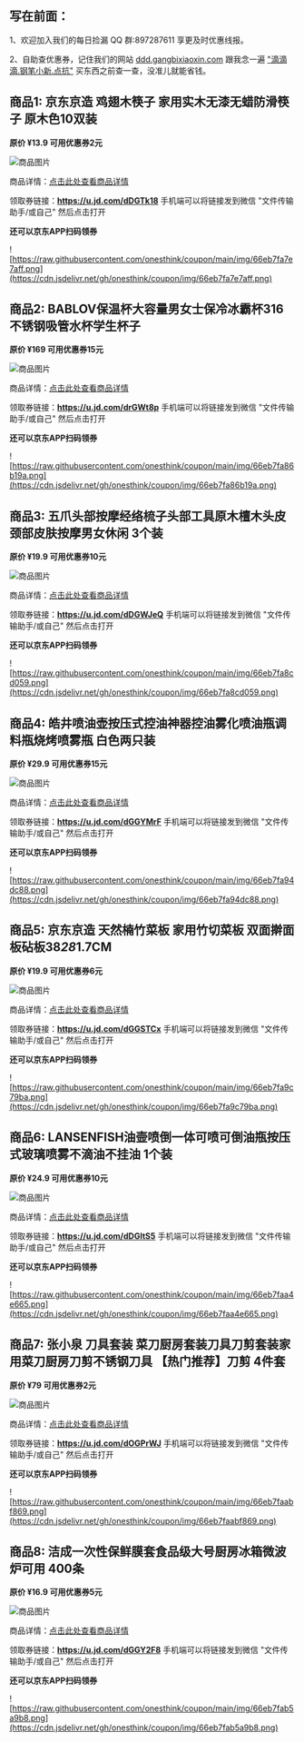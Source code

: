 ## 写在前面：

1、欢迎加入我们的每日捡漏 QQ 群:897287611 享更及时优惠线报。

2、自助查优惠券，记住我们的网站 [ddd.gangbixiaoxin.com](https://ddd.gangbixiaoxin.com) 跟我念一遍 ["滴滴滴.钢笔小新.点抗"](https://ddd.gangbixiaoxin.com) 买东西之前查一查，没准儿就能省钱。

## 商品1: 京东京造 鸡翅木筷子 家用实木无漆无蜡防滑筷子 原木色10双装

**原价 ¥13.9 可用优惠券2元**

![商品图片](http://img14.360buyimg.com/n1/jfs/t1/57800/31/26215/120953/66b33adbF2b510a61/94f42835b2f404b1.jpg)

商品详情：[点击此处查看商品详情](https://union-click.jd.com/jdc?e=1003156031&amp;p=JF8BAacJK1olXwIAVVhdAU0RAl8IGloUXgYCU1lbCkwnRzBQRQQlBENHFRxWFlVMWzBeTA9KQl1XSwwDVFVPRjtUBAJQAVsMFgQZBBVQYhx-cixOLQdDLSA7YxdzZS1AR1pQJWgAFxsPTxZAfzddE1JFJXNGHAZKSEdjeh9tbChAGnJ7PDkpQSBJexpsfzlMXAR1DFYvahFrRwxDYwh3FGZJIjxVcS9kf21rU1JFP1x1FD5fXiJsYAxWbyJhP3JbHRkrfDxKVhZJWjtNGG1gHS4WcDJjYRtrGwRhJGJnIAcuX3sXARRJZCRGAmN9Uxk5fDl_CypXbyFTUQoyVW5eCUsQCmkPHVIQbTYCVG4LZksWAm4JE1wSXAUyVW5dDkgQBW4AHF8RVQcGZF5VD3vArtfdkerA1b_WytaKsezCitPchdMlbTYBZF5cCUkXB2gJGVslbQYBZF1tViUWUG9fGVodW2heVFcBWhJAUQEKE1MXVQEDVG5fCUoVAV84KwVSPHV0PSkGeEpWehFucAdxO0RKCF8YcCUVQCpaXAZCIV5XXFcNcD5TSzc4G2s)

领取券链接：**https://u.jd.com/dDGTk18** 手机端可以将链接发到微信 "文件传输助手/或自己" 然后点击打开

**还可以京东APP扫码领券**

![https://raw.githubusercontent.com/onesthink/coupon/main/img/66eb7fa7e7aff.png](https://cdn.jsdelivr.net/gh/onesthink/coupon/img/66eb7fa7e7aff.png)

## 商品2: BABLOV保温杯大容量男女士保冷冰霸杯316不锈钢吸管水杯学生杯子

**原价 ¥169 可用优惠券15元**

![商品图片](http://img14.360buyimg.com/n1/jfs/t1/165753/7/44030/95952/66d03fb7Fc1f732d1/7cb418c011de8346.jpg)

商品详情：[点击此处查看商品详情](https://union-click.jd.com/jdc?e=1003156031&amp;p=JF8BAaAJK1olXDYCVV9dCEIUAmgNGFwlGVlaCgFtUQ5SQi0DBUVOBVlUAwoCFxBCHD1WR0VNGFJeSwcYVBYZQTVMFwYcX0ZSMgktTSJAd2sNWTBrXFBDDiI-aiUVX2Z1Ej8cOVAKPVojb091AQwfW1dhJHZnIz0-VD8Vcwh8aA5LJXNmBzwEdElgcWd_eQF9GXJnLA4_QS9cYA0AbD9mNQRhNlYqahJzF2x_exNhOH1hNwAqYTN-dwx3Xi9hKltXLR8efBBWeQ0IYx5tJHJnIBc6TT8Vew9_UjxCbUV9LTcgTAhoYRpAHTpgA1AFVx0PSTsbD18JK1gUXQELUllbAU4nM28IKw17XQcDVVtdCUMXBF8JK1sTXgEEVVZaDE0XBWo4G1MSbdGv7IvXuZ6furuWk4ys-tOL6IrDgHsnM2w4G1oUXwYGU19fCHsnA2w4GGtLMwdRUQlUW04WbTMIEgdHBVJaOlxVAUIfA24BK1kUXAQAZG5tVUIVQz9uTCtQNFF2UFsfYzUWVS5SZzh3MwReXSNUbEJzVWdhHyVyWWQAN25dOA)

领取券链接：**https://u.jd.com/drGWt8p** 手机端可以将链接发到微信 "文件传输助手/或自己" 然后点击打开

**还可以京东APP扫码领券**

![https://raw.githubusercontent.com/onesthink/coupon/main/img/66eb7fa86b19a.png](https://cdn.jsdelivr.net/gh/onesthink/coupon/img/66eb7fa86b19a.png)

## 商品3: 五爪头部按摩经络梳子头部工具原木檀木头皮颈部皮肤按摩男女休闲 3个装

**原价 ¥19.9 可用优惠券10元**

![商品图片](http://img14.360buyimg.com/n1/jfs/t1/9781/17/27666/135831/66e39214Fd181c1f3/7094cd1409d147cd.jpg)

商品详情：[点击此处查看商品详情](https://union-click.jd.com/jdc?e=1003156031&amp;p=JF8BAdsJK1olXwICXFpdCEwRA18IGlsVWgECVllUD08UBF9MRANLAjZbERscSkAJHTRQRA1CCVkdDwtCWhVLHTdNTwcKBENeCVAfUg8bazZLEjJGCENFMwAGAE4XcxhoGR5sI05iOlxVCBxOZQp4EzIVKVFpIz0jVVxXDxtxazliPnlcICchbzJkfCx8GTNNOWVmEikvUit1ShdOeD5lPWFbNBcpUEtlYW54Wy1nAHBgVSobfCljYA97YAxhJG5kIC0iSjxuUQZzfCcTOE5hIjkCViNFZRNsbzhqGXBrMywkeyMRdydociJxKlp0Nj0rf0p0QA9XRih1Pm1cNAELbihPYCh8cglyKnUCECk0UhhsY3sKbk8XKDZ5F10eUTJhcwxXHCFhGlpCByMjW0J3D2M4GmsWXAYFXVhaDkISM18IG2tUMwYLVVZVCEwUM244G10WWgADXFlZAU0eB18IE1wliqu6gdTs3cOu1_GAzOKyiI--gMDVOHsnAF8IGloXXQIFVVxdOHsXAF8LKwV7XFUEVwpcAU15X28BRwlOAllsUV9cDEIRB244GVoUXwQyZG41UQgeajxdXhxyA10KUV4tfysVRhZ2Uzt7Xw4CAwc7bTsfam98TDBiPnhfZF5t)

领取券链接：**https://u.jd.com/dDGWJeQ** 手机端可以将链接发到微信 "文件传输助手/或自己" 然后点击打开

**还可以京东APP扫码领券**

![https://raw.githubusercontent.com/onesthink/coupon/main/img/66eb7fa8cd059.png](https://cdn.jsdelivr.net/gh/onesthink/coupon/img/66eb7fa8cd059.png)

## 商品4: 皓井喷油壶按压式控油神器控油雾化喷油瓶调料瓶烧烤喷雾瓶 白色两只装

**原价 ¥29.9 可用优惠券15元**

![商品图片](http://img14.360buyimg.com/n1/jfs/t1/239092/30/10113/156771/66727cf9F66650194/092d95ca779a69f0.jpg)

商品详情：[点击此处查看商品详情](https://union-click.jd.com/jdc?e=1003156031&amp;p=JF8BAd0JK1olXwUGVVxVDksSAF8IGlsUWwcEUlxbDUgTBF9MRANLAjZbERscSkAJHTRQRA1CCVkdDwtCWhVLHTdNTwcKBENeCVAfUg8bYRpMfQRLOEJSXTkvcB13YhVPYilrOmZpOlw9bh5iaDpNUiUWO1tAJCAIX1xXDxtxazliLn1GIwEPaD9edC1_YjNNOWJ2Ej4FUit1SgdOby5lDWFbKBc-QEpwYSZsWy9nB2FgVSobayl3UxtBaAxhJG5kIz0UST9-WQpzfCcTOE5hIjkCViNFZRNtbD9-HHJKMDo-Uh5WdwZscixhPQ9iJjo0fzhjBQ9xbCt2XHoWVykpejN3dDdrXC98D2B2Jy0ef0lNUBRoD1lgSQR3ZF4pFiNzBQ4Kfi8PJUNiDSAZWihSXA8EF2sUbQUDVFlUDkwRCmo4K1sVbUdsVF1bDE4fCmk4GmsVWwUFUl9VD0wWAmgOK1sdWjbV-eaIgvrCi9bchdPC5KHX3eKJlsMnM18LK1sUXAQCUFlcCksnM28LK1glA2gDB1lYWEoRUAFUG1JJD1xdVjBYCE4VAW4AH2sXXAcAVm5tOCliRwlXRT5RDQ9lJiYLaCptRBZ6ZTx1NmgANDgIfSBCRiZ2GD1IH3Z8AQltCHs)

领取券链接：**https://u.jd.com/dGGYMrF** 手机端可以将链接发到微信 "文件传输助手/或自己" 然后点击打开

**还可以京东APP扫码领券**

![https://raw.githubusercontent.com/onesthink/coupon/main/img/66eb7fa94dc88.png](https://cdn.jsdelivr.net/gh/onesthink/coupon/img/66eb7fa94dc88.png)

## 商品5: 京东京造 天然楠竹菜板 家用竹切菜板 双面擀面板砧板38*28*1.7CM

**原价 ¥19.9 可用优惠券6元**

![商品图片](http://img14.360buyimg.com/n1/jfs/t1/246760/23/12741/67364/66825e46Fa4fdf880/39a0b7ce987dc7d9.jpg)

商品详情：[点击此处查看商品详情](https://union-click.jd.com/jdc?e=1003156031&amp;p=JF8BAaIJK1olXwIAVVhdAU0RAl8OGVoTXA4CZBoCUBVIMzZNXhpXVhgcDwYCXhxDXHBTTkRHA1ocDBsJVFRORjNVFRlPGQpwMzkBASxNXSZoHyRpPVAKKDUGWC5JZhtmGS1sGmEGHQAjaQBccRkLWgtvSkYOIwEhbT9eZDB8byxzPmJHEDwvfzdgWS0BfzJMPnJ2FQI4cTBrdAh_XDlnJnp2DhscfilrUA96eBxiX3plIBc6VD9uazdgRD9mKn99KCoqABVzWRtqbChuGnJrPDwpayxVex8cGS4BX3MyLRhdQRhMegxrQSVeAgdLHC47fzQUc2MEK1olXgcCU1dbD00eBl84G1slC2gCVV9cCUMQBG4LK1olXQABU1hcAEwQAWgPHWsVVQEyg_Pl3cGm1uexz8Wdir-lgdfh3NWfM184GGsVXAcAVFpaCUkXM18IGGsWbVhsVQ1VCEkUBm5mR1scAVRdAw0zCkMfBm8OG1klXwcDVlxtOHtlZAhUEjxPA09iUCEhaB0ffwRTSz5LOHJsVigkTywTSjF2ehBeL3ABFQ4nOEsn)

领取券链接：**https://u.jd.com/dGGSTCx** 手机端可以将链接发到微信 "文件传输助手/或自己" 然后点击打开

**还可以京东APP扫码领券**

![https://raw.githubusercontent.com/onesthink/coupon/main/img/66eb7fa9c79ba.png](https://cdn.jsdelivr.net/gh/onesthink/coupon/img/66eb7fa9c79ba.png)

## 商品6: LANSENFISH油壸喷倒一体可喷可倒油瓶按压式玻璃喷雾不滴油不挂油 1个装

**原价 ¥24.9 可用优惠券10元**

![商品图片](http://img14.360buyimg.com/n1/jfs/t1/218692/29/43096/118922/667b7630F8574de94/d674945301e687fd.jpg)

商品详情：[点击此处查看商品详情](https://union-click.jd.com/jdc?e=1003156031&amp;p=JF8BAd0JK1olXwYGVFZfAEwTAV8IGlsUWwABVFxaCkgXBl9MRANLAjZbERscSkAJHTRQRA1CCVkdDwtCWhVLHTdNTwcKBENeCVAfUg8bWC9jHyNUAgALMhgPTQ11fDZpaRMdPgdDOlxZC09XVS4LSzBrWkNmJywCAFxXDxtxazliLn1DIFwpaD9OaC18YjtNOWVqEio_Uih1AhNOewBlNGFYPBcqUEpzYSZ4Wy1nB2FgHV8bfil8dBt7ZAxhJG5kIxc-VD9uYwZzfCcTOE5hIjkCViNFZRB_bDh2AmZKPDsqQS8RYB1wcjhMCFh0LS40fz9_F2x_b1lPPWVbNwIraiNxYzdrXC98C2J1NzkffElNUxRoD1lgSQR3ZBs-diNWXTVMeUFJOWdAKiYpdDJlVR8EF2sUbQUDVFlUDkwRCmo4K1sVbUdsVF1ZAUIXBGc4GmsVWwUFUl9VDUkVA28AK1sdWjbV-eaIgvrCi9bchdPC5KHX3eKJlsMnM18LK1sUXAQCUFlcCksnM28LK1glA2gDB1sKARgSAgFUG1JJW0dZVzBfAEIQBW0OGWsXXAcAVm5tOBBXaGtwWgQTVGBEBhsbajROYh1AEzgUHGgAUF1ZSB1WAD9jZVxQOXVwC1ZtCHs)

领取券链接：**https://u.jd.com/dDGltS5** 手机端可以将链接发到微信 "文件传输助手/或自己" 然后点击打开

**还可以京东APP扫码领券**

![https://raw.githubusercontent.com/onesthink/coupon/main/img/66eb7faa4e665.png](https://cdn.jsdelivr.net/gh/onesthink/coupon/img/66eb7faa4e665.png)

## 商品7: 张小泉 刀具套装 菜刀厨房套装刀具刀剪套装家用菜刀厨房刀剪不锈钢刀具 【热门推荐】刀剪 4件套

**原价 ¥79 可用优惠券2元**

![商品图片](http://img14.360buyimg.com/n1/jfs/t1/243649/31/17813/137848/66da636bF894d8be2/50e45995a48a1b01.jpg)

商品详情：[点击此处查看商品详情](https://union-click.jd.com/jdc?e=1003156031&amp;p=JF8BAc8JK1olWw8KVVtVC0IXM28JGlIdVAQFUFhZDUgeMytXQwVKbV9HER8fA1UJWDdXTQxBAhlZAUEPVhcJWypcR0RMGFpfWhwHTEdEXy1qWSlyLgF3Ny0NVC4eVi1hXz5VLVxsVl1bVhdQCipvGyEQL39iJyFfHwsbdxZ4fiJmFFp2CzY7fAJkQxsKTQNxOXZEIxYAeyleUSl_QCtzOl96HSkFCSh1Sh9IeylPDmRLKBg9VxZkdAwITC9sNWN2HS0efCJnUBRvZ11wFWV0MwEDYBlxfw18aFtJK299IyoueE5jah9hewJ-A2ZKPygkazRTd21oeyxcNlp0LSUuayl0XxhhTTlhFFNAIic1UHsSeDdvXFl2WmV9FBgDUitIUQsLQgl1UQoyVW5eCUsQCmkPHVIQbTYCVG4cZkISAmoAK1olXQABU1hcAEwQC2oJHGsVVQEyg_Pl3cGm1uexz8Wdir-lgdfh3NWfM184GGsVXAcAVFpaCUkXM18IGGsWbVhsVQ1bCksSBztmR1scAVRBEAEzDUsVB28JHFMlXwcDVlxtOHtEXy1qWSlyLgF3Ny0NVC4eVi1hXz5VLVxsVl1bVhdQCipvGyEQL39iJyFfOEsn)

领取券链接：**https://u.jd.com/dOGPrWJ** 手机端可以将链接发到微信 "文件传输助手/或自己" 然后点击打开

**还可以京东APP扫码领券**

![https://raw.githubusercontent.com/onesthink/coupon/main/img/66eb7faabf869.png](https://cdn.jsdelivr.net/gh/onesthink/coupon/img/66eb7faabf869.png)

## 商品8: 洁成一次性保鲜膜套食品级大号厨房冰箱微波炉可用 400条

**原价 ¥16.9 可用优惠券5元**

![商品图片](http://img14.360buyimg.com/n1/jfs/t1/29838/39/21916/77803/66c581d8F3cbb26bd/93588a5aa88df506.jpg)

商品详情：[点击此处查看商品详情](https://union-click.jd.com/jdc?e=1003156031&amp;p=JF8BAdMJK1olXwIAV1xVC00VB18IGlsUWwcEUltVDUoUBl9MRANLAjZbERscSkAJHTRQRA1CCVkdDwtCWhVLHTdNTwcKBENeCVAfUg8bUWlIWFJvA2Z5DTUudC1qcAsMQSZoKQ9KOlxfDy8Rai1fcz9iP10DCTgfAFxXDxtxazliLn1GIwEPYTJ0dCt8GTtNOWUDEj4VVT11AgdObC5lOGFbBhc9QEtnYSZ8WztNAHZgHSIbfyl_ZxsJTgxhJG5kID0ISD9-VQtzfCcTOE5hIjkCViNFZRNseAJpW3IAND0peyBTYG1acixmNQF0Njo0fzheRhlhaCxhPlNGNyw5bjJ1YDN_Ygl2KWVXCCoCYBMnRj9Ob1kQBnlgNzxDWwkefTZuWVhsCwoOZF9tC0oXBGYOHF0cWDYyVF5tSSUXAGsIGVoTVDYDZF5bC0wRAmcPHVsQWAcyVFZaOJy6u7qCqo6d5NKc3Inkr56ev7uWk2slbQUyVF9cCksTBG4KG2slXQUyV24DZkpEBj1dSV1HM1oCXQIPTRwQbW0AE1oUXgcDZFxcCUkVM184SV1VHg94Cj4mUSBkfwl1aD8RB3t_IFcVZkkVBAsOchlCNWJ1NgVcVS1VC18IKw)

领取券链接：**https://u.jd.com/dGGY2F8** 手机端可以将链接发到微信 "文件传输助手/或自己" 然后点击打开

**还可以京东APP扫码领券**

![https://raw.githubusercontent.com/onesthink/coupon/main/img/66eb7fab5a9b8.png](https://cdn.jsdelivr.net/gh/onesthink/coupon/img/66eb7fab5a9b8.png)

